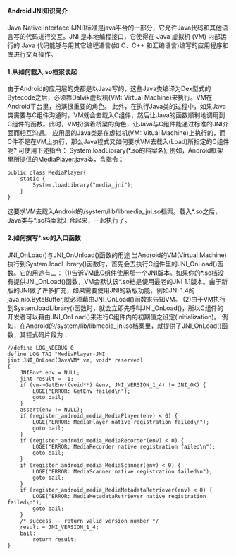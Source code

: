 #### Android JNI知识简介
Java Native Interface (JNI)标准是java平台的一部分，它允许Java代码和其他语言写的代码进行交互。JNI 是本地编程接口，它使得在 Java 虚拟机 (VM) 内部运行的 Java 代码能够与用其它编程语言(如 C、C++ 和汇编语言)编写的应用程序和库进行交互操作。
#### 1.从如何载入.so档案谈起
由于Android的应用层的类都是以Java写的，这些Java类编译为Dex型式的Bytecode之后，必须靠Dalvik虚拟机(VM: Virtual Machine)来执行。VM在Android平台里，扮演很重要的角色。
此外，在执行Java类的过程中，如果Java类需要与C组件沟通时，VM就会去载入C组件，然后让Java的函数顺利地调用到C组件的函数。此时，VM扮演着桥梁的角色，让Java与C组件能通过标准的JNI介面而相互沟通。
应用层的Java类是在虚拟机(VM: Vitual Machine)上执行的，而C件不是在VM上执行，那么Java程式又如何要求VM去载入(Load)所指定的C组件呢? 可使用下述指令：
System.loadLibrary(*.so的档案名); 
例如，Android框架里所提供的MediaPlayer.java类，含指令：
```  
public class MediaPlayer{ 
	static {
		System.loadLibrary("media_jni");
	}
}
```
这要求VM去载入Android的/system/lib/libmedia_jni.so档案。载入*.so之后，Java类与*.so档案就汇合起来，一起执行了。
#### 2.如何撰写*.so的入口函数
JNI_OnLoad()与JNI_OnUnload()函数的用途
当Android的VM(Virtual Machine)执行到System.loadLibrary()函数时，首先会去执行C组件里的JNI_OnLoad()函数。它的用途有二：
(1)告诉VM此C组件使用那一个JNI版本。如果你的*.so档没有提供JNI_OnLoad()函数，VM会默认该*.so档是使用最老的JNI 1.1版本。由于新版的JNI做了许多扩充，如果需要使用JNI的新版功能，例如JNI 1.4的java.nio.ByteBuffer,就必须藉由JNI_OnLoad()函数来告知VM。
(2)由于VM执行到System.loadLibrary()函数时，就会立即先呼叫JNI_OnLoad()，所以C组件的开发者可以藉由JNI_OnLoad()来进行C组件内的初期值之设定(Initialization)。
例如，在Android的/system/lib/libmedia_jni.so档案里，就提供了JNI_OnLoad()函数，其程式码片段为：
```  
//define LOG_NDEBUG 0
define LOG_TAG "MediaPlayer-JNI
jint JNI_OnLoad(JavaVM* vm, void* reserved)
{
	JNIEnv* env = NULL;
	jint result = -1;
	if (vm->GetEnv((void**) &env, JNI_VERSION_1_4) != JNI_OK) {
		LOGE("ERROR: GetEnv failed\n");
		goto bail;
	}
	assert(env != NULL);
	if (register_android_media_MediaPlayer(env) < 0) {
		LOGE("ERROR: MediaPlayer native registration failed\n");
		goto bail;
	}
	if (register_android_media_MediaRecorder(env) < 0) {
		LOGE("ERROR: MediaRecorder native registration failed\n");
		goto bail;
	}
	if (register_android_media_MediaScanner(env) < 0) {
		LOGE("ERROR: MediaScanner native registration failed\n");
		goto bail;
	}
	if (register_android_media_MediaMetadataRetriever(env) < 0) {
		LOGE("ERROR: MediaMetadataRetriever native registration failed\n");
		goto bail;
	}
	/* success -- return valid version number */
	result = JNI_VERSION_1_4;
	bail:
		return result;
}
```